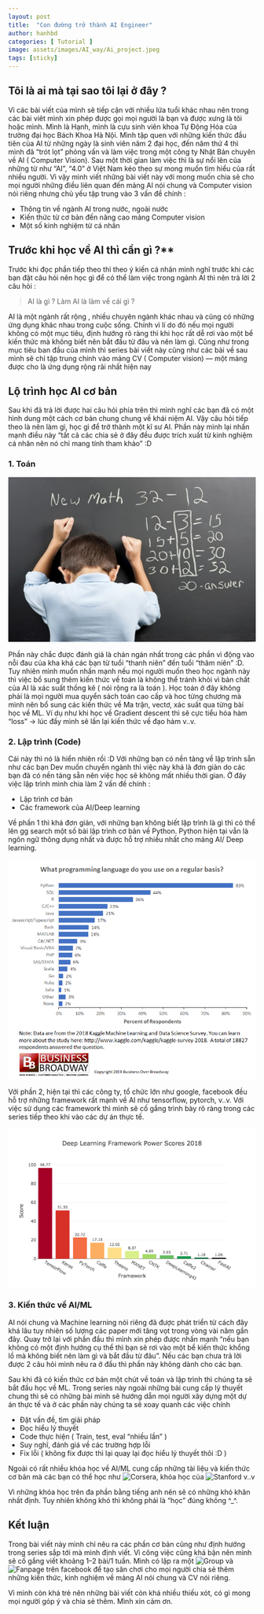 ```yaml
---
layout: post
title:  "Con đường trở thành AI Engineer"
author: hanhbd
categories: [ Tutorial ]
image: assets/images/AI_way/Ai_project.jpeg
tags: [sticky]
---
```

## Tôi là ai mà tại sao tôi lại ở đây ?

Vì các bài viết của mình sẽ tiếp cận với nhiều lứa tuổi khác nhau nên trong các bài viêt mình xin phép được gọi mọi người là bạn và được xưng là tôi hoặc mình. Mình là Hạnh, mình là cựu sinh viên khoa Tự Động Hóa của trường đại học Bách Khoa Hà Nội. Mình tập quen với những kiến thức đầu tiên của AI từ những ngày là sinh viên năm 2 đại học, đến năm thứ 4 thì mình đã “trót lọt” phỏng vấn và làm việc trong một công ty Nhật Bản chuyên về AI ( Computer Vision). Sau một thời gian làm việc thì là sự nổi lên của những từ như “AI”, “4.0” ở Việt Nam kéo theo sự mong muốn tìm hiểu của rất nhiều người. Vì vậy mình viết những bài viết này với mong muốn chia sẻ cho mọi người những điều liên quan đến mảng AI nói chung và Computer vision nói riêng nhưng chủ yếu tập trung vào 3 vấn đề chính :
- Thông tin về ngành AI trong nước, ngoài nước
- Kiến thức từ cơ bản đến nâng cao mảng Computer vision
- Một số kinh nghiệm từ cá nhân

## Trước khi học về AI thì cần gì ?**

Trước khi đọc phần tiếp theo thì theo ý kiến cá nhân mình nghĩ trước khi các bạn đặt câu hỏi nên học gì để có thể làm việc trong ngành AI thì nên trả lời 2 câu hỏi :

> AI là gì ? Làm AI là làm về cái gì ?

AI là một ngành rất rộng , nhiều chuyên ngành khác nhau và cũng có những ứng dụng khác nhau trong cuộc sống. Chính vì lí do đó nếu mọi người không có một mục tiêu, định hướng rõ ràng thì khi học rất dễ rơi vào một bể kiến thức mà không biết nên bắt đầu từ đâu và nên làm gì. Cũng như trong mục tiêu ban đầu của mình thì series bài viết này cũng như các bài về sau mình sẽ chỉ tập trung chính vào mảng CV ( Computer vision) — một mảng được cho là ứng dụng rộng rãi nhất hiện nay

## Lộ trình học AI cơ bản

Sau khi đã trả lời được hai câu hỏi phía trên thì mình nghĩ các bạn đã có một hình dung một cách cơ bản chung chung về khái niệm AI. Vậy câu hỏi tiếp theo là nên làm gì, học gì để trở thành một kĩ sư AI. Phần này mình lại nhấn mạnh điều này “tất cả các chia sẻ ở đây đều được trích xuất từ kinh nghiệm cá nhân nên nó chỉ mang tính tham khảo” :D

### 1. Toán

![Math](../assets/images/AI_way/math.jpeg)

Phần này chắc được đánh giá là chán ngán nhất trong các phần vì động vào nỗi đau của kha khá các bạn từ tuổi “thanh niên” đến tuổi “thâm niên” :D. Tuy nhiên mình muốn nhấn mạnh nếu mọi người muốn theo học ngành này thì việc bổ sung thêm kiến thức về toán là không thể tránh khỏi vì bản chất của AI là xác suất thống kê ( nói rộng ra là toán ). Học toán ở đây không phải là mọi người mua quyển sách toán cao cấp và hoc từng chương mà mình nên bổ sung các kiến thức về Ma trận, vectơ, xác suất qua từng bài học về ML. Ví dụ như khi học về Gradient descent thì sẽ cực tiểu hóa hàm “loss” -> lúc đấy mình sẽ lần lại kiến thức về đạo hàm v..v.

### 2. Lập trình (Code)

Cái này thì nó là hiển nhiên rồi :D Với những bạn có nền tảng về lập trình sẵn như các bạn Dev muốn chuyển ngành thì việc này khá là đơn giản do các bạn đã có nền tảng sẵn nên việc học sẽ không mất nhiều thời gian. Ở đây việc lập trình mình chia làm 2 vấn đề chính :

- Lập trình cơ bản
- Các framework của AI/Deep learning

Về phần 1 thì khá đơn giản, với những bạn không biết lập trình là gì thì có thể lên gg search một số bài lập trình cơ bản về Python. Python hiện tại vẫn là ngôn ngữ thông dụng nhất và được hỗ trợ nhiều nhất cho mảng AI/ Deep learning.

![language](../assets/images/AI_way/language.png)

Với phần 2, hiện tại thì các công ty, tổ chức lớn như google, facebook đều hỗ trợ những framework rất mạnh về AI như tensorflow, pytorch, v..v. Với việc sử dụng các framework thì mình sẽ cố gắng trình bày rõ ràng trong các series tiếp theo khi vào các dự án thực tế.

![framework](../assets/images/AI_way/framework.png)
### 3. Kiến thức về AI/ML

AI nói chung và Machine learning nói riêng đã được phát triển từ cách đây khá lâu tuy nhiên số lượng các paper mới tăng vọt trong vòng vài năm gần đây. Quay trở lại với phần đầu thì mình xin phép được nhấn mạnh “nếu bạn không có một định hướng cụ thể thì bạn sẽ rơi vào một bể kiến thức khổng lồ mà không biết nên làm gì và bắt đầu từ đâu”. Nếu các bạn chưa trả lời được 2 câu hỏi mình nêu ra ở đầu thì phần này không dành cho các bạn.

Sau khi đã có kiến thức cơ bản một chút về toán và lập trình thì chúng ta sẽ bắt đầu học về ML. Trong series này ngoài những bài cung cấp lý thuyết chung thì sẽ có những bài mình sẽ hướng dẫn mọi người xây dựng một dự án thực tế và ở các phần này chúng ta sẽ xoay quanh các việc chính

- Đặt vấn đề, tìm giải pháp
- Đọc hiểu lý thuyết
- Code thực hiện ( Train, test, eval “nhiều lần” )
- Suy nghĩ, đánh giá về các trường hợp lỗi
- Fix lỗi ( không fix được thì lại quay lại đọc hiểu lý thuyết thôi :D )

Ngoài có rất nhiều khóa học về AI/ML cung cấp những tài liệu và kiến thức cơ bản mà các bạn có thể học như ![Corsera](https://www.coursera.org/learn/machine-learning), khóa học của ![Stanford](http://cs229.stanford.edu/) v..v

Vì những khóa học trên đa phần bằng tiếng anh nên sẽ có những khó khăn nhất định. Tuy nhiên không khó thì không phải là “học” đúng không ^_^.

## Kết luận

Trong bài viết này mình chỉ nêu ra các phần cơ bản cũng như định hướng trong series sắp tới mà mình định viết. Vì công việc cũng khá bận nên mình sẽ cố gắng viết khoảng 1–2 bài/1 tuần. Mình có lập ra một ![Group](https://www.facebook.com/groups/672059176628412/) và ![Fanpage](https://www.facebook.com/AiTechForEveryone/) trên facebook để tạo sân chơi cho mọi người chia sẻ thêm những kiến thức, kinh nghiệm về mảng AI nói chung và CV nói riêng.

Vì mình còn khá trẻ nên những bài viết còn khá nhiều thiếu xót, có gì mong mọi người góp ý và chia sẻ thêm. Mình xin cảm ơn.